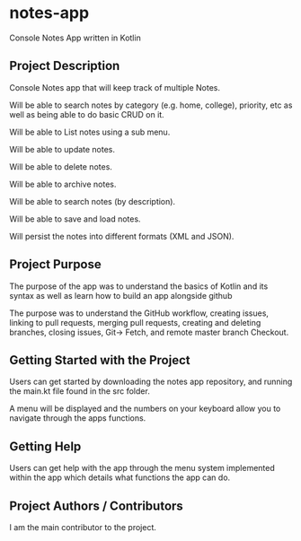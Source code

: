 # notes-app
Console Notes App written in Kotlin

## Project Description
Console Notes app that will keep track of multiple Notes.

Will be able to search notes by category (e.g. home, college), priority, etc as well as being able to do basic CRUD on it. 

Will be able to List notes using a sub menu.

Will be able to update notes.

Will be able to delete notes.

Will be able to archive notes.

Will be able to search notes (by description).

Will be able to save and load notes.

Will persist the notes into different formats (XML and JSON).

## Project Purpose
The purpose of the app was to understand the basics of Kotlin and its syntax as well as learn how to build an app alongside github

The purpose was to understand the GitHub workflow, creating issues, linking to pull requests, merging pull requests, creating and deleting branches, closing issues, Git-> Fetch, and remote master branch Checkout.

## Getting Started with the Project
Users can get started by downloading the notes app repository, and running the main.kt file found in the src folder.

A menu will be displayed and the numbers on your keyboard allow you to navigate through the apps functions.

## Getting Help
Users can get help with the app through the menu system implemented within the app which details what functions the app can do.

## Project Authors / Contributors
I am the main contributor to the project.
